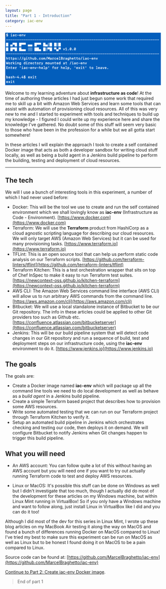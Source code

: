 ```yaml
---
layout: page
title: "Part 1 - Introduction"
category: iac-env
---
```


<img src="/images/iac-env/iac-env.png" />

Welcome to my learning adventure about **infrastructure as code**! At the time of authoring these articles I had just begun some work that required me to skill up a bit with Amazon Web Services and learn some tools that can assist with automation of provisioning cloud resources. All of this was very new to me and I started to experiment with tools and techniques to build up my knowledge - I figured I could write up my experience here and share the knowledge I've gathered. No doubt some of this stuff will seem very basic to those who have been in the profession for a while but we all gotta start somewhere!

In these articles I will explain the approach I took to create a self contained Docker image that acts as both a developer sandbox for writing cloud stuff locally, as well as being a build agent in a Jenkins build pipeline to perform the building, testing and deployment of cloud resources.

<!-- excerpt -->

<hr />

## The tech

We will I use a bunch of interesting tools in this experiment, a number of which I had never used before:

- Docker: This will be the tool we use to create and run the self contained environment which we shall lovingly know as **iac-env** (Infrastructure as Code - Environment). [https://www.docker.com](https://www.docker.com)
- Terraform: We will use the **Terraform** product from HashiCorp as a cloud agnostic scripting language for describing our cloud resources. We will only target AWS (Amazon Web Services) but it can be used for many provisioning tasks. [https://www.terraform.io](https://www.terraform.io)
- TFLint: This is an open source tool that can help us perform static code analysis on our Terraform scripts. [https://github.com/terraform-linters/tflint](https://github.com/terraform-linters/tflint)
- Terraform Kitchen: This is a test orchestration wrapper that sits on top of Chef InSpec to make it easy to run Terraform test suites. [https://newcontext-oss.github.io/kitchen-terraform](https://newcontext-oss.github.io/kitchen-terraform)
- AWS CLI: The Amazon Web Services command line interface (AWS CLI) will allow us to run arbitrary AWS commands from the command line. [https://aws.amazon.com/cli](https://aws.amazon.com/cli)
- Bitbucket: We will use a local standalone instance of Bitbucket to be our Git repository. The info in these articles could be applied to other Git providers too such as Github etc. [https://confluence.atlassian.com/bitbucketserver](https://confluence.atlassian.com/bitbucketserver)
- Jenkins: This will be our build pipeline system that will detect code changes in our Git repository and run a sequence of build, test and deployment steps on our infrastructure code, using the **iac-env** environment to do it. [https://www.jenkins.io](https://www.jenkins.io)

## The goals

The goals are:

- Create a Docker image named **iac-env** which will package up all the command line tools we need to do local development as well as behave as a *build agent* in a Jenkins build pipeline.
- Create a simple Terraform based project that describes how to provision some AWS resources.
- Write some automated testing that we can run on our Terraform project through Terraform Kitchen to verify it.
- Setup an automated build pipeline in Jenkins which orchestrates checking and testing our code, then deploys it on demand. We will configure Bitbucket to notify Jenkins when Git changes happen to trigger this build pipeline.

## What you will need

- An AWS account: You can follow quite a lot of this without having an AWS account but you will need one if you want to try out actually running Terraform code to test and deploy AWS resources.

- Linux or MacOS: It's possible this stuff can be done on Windows as well but I didn't investigate that too much, though I actually did do most of the development for these articles on my Windows machine, but within Linux Mint running in VirtualBox! So if you only have a Windows machine and want to follow along, just install Linux in VirtualBox like I did and you can do it too!

Although I did most of the dev for this series in Linux Mint, I wrote up these blog articles on my MacBook Air testing it along the way on MacOS and found a bunch of differences running Docker on MacOS compared to Linux! I've tried my best to make sure this experiment can be run on MacOS as well as Linux but to be honest I found doing it on MacOS to be a pain compared to Linux.

Source code can be found at: [https://github.com/MarcelBraghetto/iac-env](https://github.com/MarcelBraghetto/iac-env)

[Continue to Part 2: Create iac-env Docker image](/iac-env/2020/05/04/part-02).

> End of part 1

